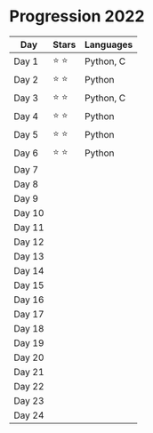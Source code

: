 # Progression 2022

| Day    | Stars         | Languages |
| ------ | ------------- | --------- |
| Day 1  | :star: :star: | Python, C |
| Day 2  | :star: :star: | Python    |
| Day 3  | :star: :star: | Python, C |
| Day 4  | :star: :star: | Python    |
| Day 5  | :star: :star: | Python    |
| Day 6  | :star: :star: | Python    |
| Day 7  |               |           |
| Day 8  |               |           |
| Day 9  |               |           |
| Day 10 |               |           |
| Day 11 |               |           |
| Day 12 |               |           |
| Day 13 |               |           |
| Day 14 |               |           |
| Day 15 |               |           |
| Day 16 |               |           |
| Day 17 |               |           |
| Day 18 |               |           |
| Day 19 |               |           |
| Day 20 |               |           |
| Day 21 |               |           |
| Day 22 |               |           |
| Day 23 |               |           |
| Day 24 |               |           |
